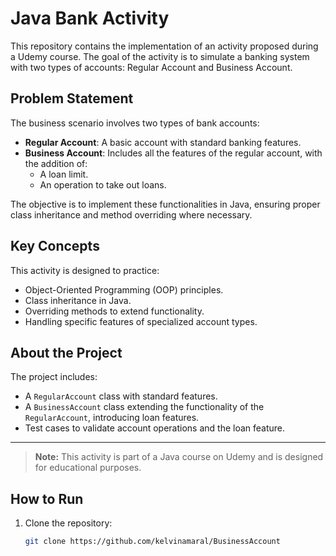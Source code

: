 # Java Bank Activity

This repository contains the implementation of an activity proposed during a Udemy course. The goal of the activity is to simulate a banking system with two types of accounts: Regular Account and Business Account.

## Problem Statement

The business scenario involves two types of bank accounts:

- **Regular Account**: A basic account with standard banking features.
- **Business Account**: Includes all the features of the regular account, with the addition of:
    - A loan limit.
    - An operation to take out loans.

The objective is to implement these functionalities in Java, ensuring proper class inheritance and method overriding where necessary.

## Key Concepts

This activity is designed to practice:

- Object-Oriented Programming (OOP) principles.
- Class inheritance in Java.
- Overriding methods to extend functionality.
- Handling specific features of specialized account types.

## About the Project

The project includes:

- A `RegularAccount` class with standard features.
- A `BusinessAccount` class extending the functionality of the `RegularAccount`, introducing loan features.
- Test cases to validate account operations and the loan feature.

---

> **Note:** This activity is part of a Java course on Udemy and is designed for educational purposes.

## How to Run

1. Clone the repository:
   ```bash
   git clone https://github.com/kelvinamaral/BusinessAccount
